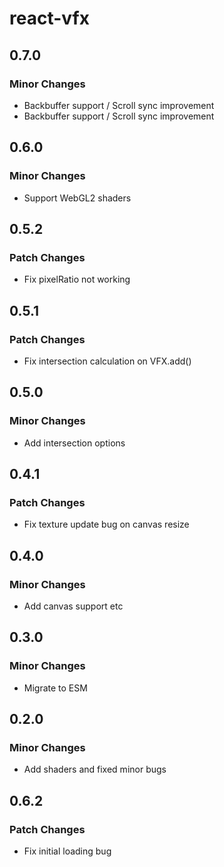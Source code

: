 # react-vfx

## 0.7.0

### Minor Changes

- Backbuffer support / Scroll sync improvement
- Backbuffer support / Scroll sync improvement

## 0.6.0

### Minor Changes

- Support WebGL2 shaders

## 0.5.2

### Patch Changes

- Fix pixelRatio not working

## 0.5.1

### Patch Changes

- Fix intersection calculation on VFX.add()

## 0.5.0

### Minor Changes

- Add intersection options

## 0.4.1

### Patch Changes

- Fix texture update bug on canvas resize

## 0.4.0

### Minor Changes

- Add canvas support etc

## 0.3.0

### Minor Changes

- Migrate to ESM

## 0.2.0

### Minor Changes

- Add shaders and fixed minor bugs

## 0.6.2

### Patch Changes

- Fix initial loading bug
